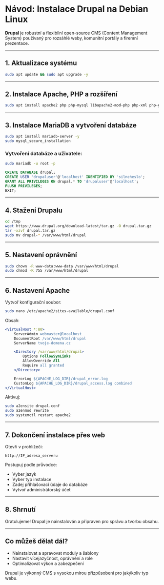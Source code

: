 # Návod: Instalace Drupal na Debian Linux

**Drupal** je robustní a flexibilní open-source CMS (Content Management System) používaný pro rozsáhlé weby, komunitní portály a firemní prezentace.

---

## 1. Aktualizace systému

```bash
sudo apt update && sudo apt upgrade -y
```

---

## 2. Instalace Apache, PHP a rozšíření

```bash
sudo apt install apache2 php php-mysql libapache2-mod-php php-xml php-gd php-curl php-zip php-mbstring php-json unzip wget -y
```

---

## 3. Instalace MariaDB a vytvoření databáze

```bash
sudo apt install mariadb-server -y
sudo mysql_secure_installation
```

### Vytvoření databáze a uživatele:

```bash
sudo mariadb -u root -p
```

```sql
CREATE DATABASE drupal;
CREATE USER 'drupaluser'@'localhost' IDENTIFIED BY 'silneheslo';
GRANT ALL PRIVILEGES ON drupal.* TO 'drupaluser'@'localhost';
FLUSH PRIVILEGES;
EXIT;
```

---

## 4. Stažení Drupalu

```bash
cd /tmp
wget https://www.drupal.org/download-latest/tar.gz -O drupal.tar.gz
tar -xzvf drupal.tar.gz
sudo mv drupal-* /var/www/html/drupal
```

---

## 5. Nastavení oprávnění

```bash
sudo chown -R www-data:www-data /var/www/html/drupal
sudo chmod -R 755 /var/www/html/drupal
```

---

## 6. Nastavení Apache

Vytvoř konfigurační soubor:

```bash
sudo nano /etc/apache2/sites-available/drupal.conf
```

Obsah:

```apache
<VirtualHost *:80>
    ServerAdmin webmaster@localhost
    DocumentRoot /var/www/html/drupal
    ServerName tvoje-domena.cz

    <Directory /var/www/html/drupal>
        Options FollowSymLinks
        AllowOverride All
        Require all granted
    </Directory>

    ErrorLog ${APACHE_LOG_DIR}/drupal_error.log
    CustomLog ${APACHE_LOG_DIR}/drupal_access.log combined
</VirtualHost>
```

Aktivuj:

```bash
sudo a2ensite drupal.conf
sudo a2enmod rewrite
sudo systemctl restart apache2
```

---

## 7. Dokončení instalace přes web

Otevři v prohlížeči:

```
http://IP_adresa_serveru
```

Postupuj podle průvodce:
- Vyber jazyk
- Vyber typ instalace
- Zadej přihlašovací údaje do databáze
- Vytvoř administrátorský účet

---

## 8. Shrnutí

Gratulujeme! Drupal je nainstalován a připraven pro správu a tvorbu obsahu.

---

## Co můžeš dělat dál?

- Nainstalovat a spravovat moduly a šablony
- Nastavit vícejazyčnost, oprávnění a role
- Optimalizovat výkon a zabezpečení

Drupal je výkonný CMS s vysokou mírou přizpůsobení pro jakýkoliv typ webu.
